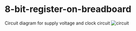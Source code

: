# 8-bit-register-on-breadboard













Circuit diagram for supply voltage and clock circuit
![circuit](https://github.com/user-attachments/assets/84216fbf-714f-4921-b444-0a135f0a47d1)


